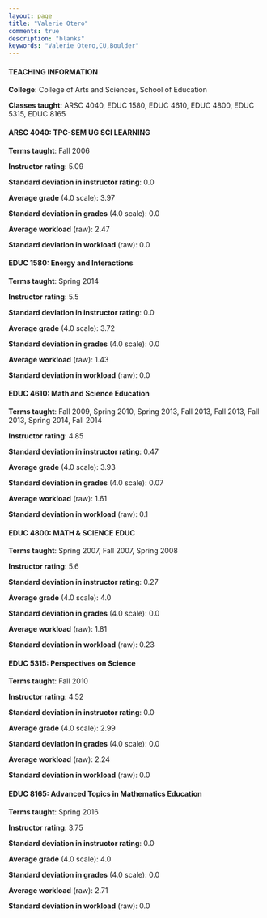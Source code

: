```yaml
---
layout: page
title: "Valerie Otero" 
comments: true
description: "blanks"
keywords: "Valerie Otero,CU,Boulder"
---
```

<head>
<script src="https://ajax.googleapis.com/ajax/libs/jquery/2.1.3/jquery.min.js"></script>
<script src="https://dl.dropboxusercontent.com/s/pc42nxpaw1ea4o9/highcharts.js?dl=0"></script>
<!-- <script src="../assets/js/highcharts.js"></script> -->
<style type="text/css">@font-face {
	font-family: "Bebas Neue";
	src: url(https://www.filehosting.org/file/details/544349/BebasNeue Regular.otf) format("opentype");
	}
	h1.Bebas { 
		font-family: "Bebas Neue", Verdana, Tahoma;
	}
</style>
</head>
	   
#### TEACHING INFORMATION

**College**: College of Arts and Sciences, School of Education

**Classes taught**: ARSC 4040, EDUC 1580, EDUC 4610, EDUC 4800, EDUC 5315, EDUC 8165

#### ARSC 4040: TPC-SEM UG SCI LEARNING

**Terms taught**: Fall 2006

**Instructor rating**: 5.09

**Standard deviation in instructor rating**: 0.0

**Average grade** (4.0 scale): 3.97

**Standard deviation in grades** (4.0 scale): 0.0

**Average workload** (raw): 2.47

**Standard deviation in workload** (raw): 0.0

#### EDUC 1580: Energy and Interactions

**Terms taught**: Spring 2014

**Instructor rating**: 5.5

**Standard deviation in instructor rating**: 0.0

**Average grade** (4.0 scale): 3.72

**Standard deviation in grades** (4.0 scale): 0.0

**Average workload** (raw): 1.43

**Standard deviation in workload** (raw): 0.0

#### EDUC 4610: Math and Science Education

**Terms taught**: Fall 2009, Spring 2010, Spring 2013, Fall 2013, Fall 2013, Fall 2013, Spring 2014, Fall 2014

**Instructor rating**: 4.85

**Standard deviation in instructor rating**: 0.47

**Average grade** (4.0 scale): 3.93

**Standard deviation in grades** (4.0 scale): 0.07

**Average workload** (raw): 1.61

**Standard deviation in workload** (raw): 0.1

#### EDUC 4800: MATH & SCIENCE EDUC

**Terms taught**: Spring 2007, Fall 2007, Spring 2008

**Instructor rating**: 5.6

**Standard deviation in instructor rating**: 0.27

**Average grade** (4.0 scale): 4.0

**Standard deviation in grades** (4.0 scale): 0.0

**Average workload** (raw): 1.81

**Standard deviation in workload** (raw): 0.23

#### EDUC 5315: Perspectives on Science

**Terms taught**: Fall 2010

**Instructor rating**: 4.52

**Standard deviation in instructor rating**: 0.0

**Average grade** (4.0 scale): 2.99

**Standard deviation in grades** (4.0 scale): 0.0

**Average workload** (raw): 2.24

**Standard deviation in workload** (raw): 0.0

#### EDUC 8165: Advanced Topics in Mathematics Education

**Terms taught**: Spring 2016

**Instructor rating**: 3.75

**Standard deviation in instructor rating**: 0.0

**Average grade** (4.0 scale): 4.0

**Standard deviation in grades** (4.0 scale): 0.0

**Average workload** (raw): 2.71

**Standard deviation in workload** (raw): 0.0

